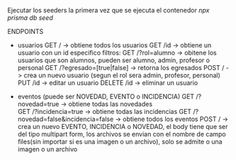 Ejecutar los seeders la primera vez que se ejecuta el contenedor *npx prisma db seed*


ENDPOINTS

- usuarios
  GET  / -> obtiene todos los usuarios
  GET /id -> obtiene un usuario con un id especifico
  filtros:
    GET /?rol=alumno -> obitene los usuarios que son alumnos, pueden ser alumno, admin, profesor o personal
    GET /?egresado=[true|false] -> retorna los egresados
  POST / -> crea un nuevo usuario (segun el rol sera admin, profesor, personal)
  PUT /id -> editar un usuario
  DELETE /id -> eliminar un usuario

- eventos (puede ser NOVEDAD, EVENTO o INCIDENCIA)
  GET /?novedad=true -> obtiene todas las novedades  
  GET /?incidencia=true -> obtiene todas las incidencias 
  GET /?novedad=false&incidencia=false -> obtiene todos los eventos
  POST / -> crea un nuevo EVENTO, INCIDENCIA o NOVEDAD, el body tiene que ser del tipo multipart form, los archivos se envian con el nombre de campo files(sin importar si es una imagen o un archivo), solo se admite o una imagen o un archivo
  

  